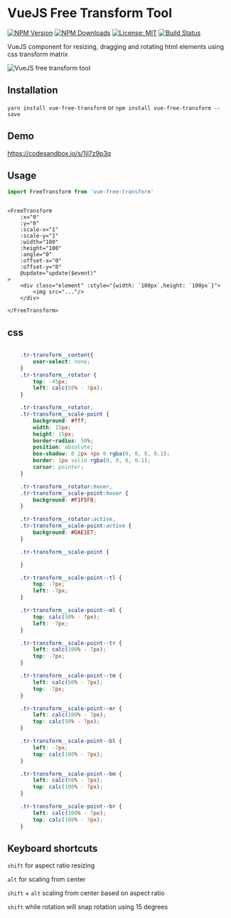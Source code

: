 # VueJS Free Transform Tool


[![NPM Version](https://img.shields.io/npm/v/vue-free-transform.svg?style=flat)](https://www.npmjs.com/package/vue-free-transform)  [![NPM Downloads](https://img.shields.io/npm/dm/vue-free-transform.svg?style=flat)](https://www.npmjs.com/package/vue-free-transform)   [![License: MIT](https://img.shields.io/badge/License-MIT-brightgreen.svg)](https://opensource.org/licenses/MIT) [![Build Status](https://img.shields.io/travis/skmail/vue-free-transform/master.svg?style=flat)](https://travis-ci.org/skmail/vue-free-transform)    


VueJS component for resizing, dragging and rotating html elements using css transform matrix 

![VueJS free transform tool](https://raw.githubusercontent.com/skmail/vue-free-transform/master/image.png)


## Installation
`yarn install vue-free-transform` or `npm install vue-free-transform --save`

## Demo
https://codesandbox.io/s/1jl7z9p3q
 
 
## Usage

```js
import FreeTransform from 'vue-free-transform'
```

```vue
  
<FreeTransform 
    :x="0"
    :y="0"
    :scale-x="1"
    :scale-y="1"
    :width="100"
    :height="100"
    :angle="0"
    :offset-x="0"
    :offset-y="0"
    @update="update($event)"
>
    <div class="element" :style="{width: `100px`,height: `100px`}">
        <img src="..."/>
    </div>

</FreeTransform>
```

## css

```css

    .tr-transform__content{
        user-select: none;
    }
    .tr-transform__rotator {
        top: -45px;
        left: calc(50% - 7px);
    }

    .tr-transform__rotator,
    .tr-transform__scale-point {
        background: #fff;
        width: 15px;
        height: 15px;
        border-radius: 50%;
        position: absolute;
        box-shadow: 0 2px 4px 0 rgba(0, 0, 0, 0.1);
        border: 1px solid rgba(0, 0, 0, 0.1);
        cursor: pointer;
    }

    .tr-transform__rotator:hover,
    .tr-transform__scale-point:hover {
        background: #F1F5F8;
    }

    .tr-transform__rotator:active,
    .tr-transform__scale-point:active {
        background: #DAE1E7;
    }

    .tr-transform__scale-point {

    }

    .tr-transform__scale-point--tl {
        top: -7px;
        left: -7px;
    }

    .tr-transform__scale-point--ml {
        top: calc(50% - 7px);
        left: -7px;
    }

    .tr-transform__scale-point--tr {
        left: calc(100% - 7px);
        top: -7px;
    }

    .tr-transform__scale-point--tm {
        left: calc(50% - 7px);
        top: -7px;
    }

    .tr-transform__scale-point--mr {
        left: calc(100% - 7px);
        top: calc(50% - 7px);
    }

    .tr-transform__scale-point--bl {
        left: -7px;
        top: calc(100% - 7px);
    }

    .tr-transform__scale-point--bm {
        left: calc(50% - 7px);
        top: calc(100% - 7px);
    }

    .tr-transform__scale-point--br {
        left: calc(100% - 7px);
        top: calc(100% - 7px);
    }
```


## Keyboard shortcuts
`shift` for aspect ratio resizing

`alt` for scaling from center

`shift` + `alt` scaling from center based on aspect ratio

`shift` while rotation will snap rotation using 15 degrees